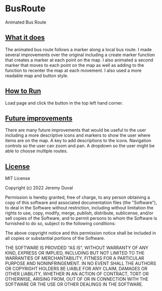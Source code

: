 # BusRoute
Animated Bus Route

## <ins>What it does

The animated bus route follows a marker along a local bus route.  I made several improvements over the original including a create marker function that creates a marker at each point on the map.  I also animated a second marker that moves to each point on the map as well as adding to the function to recenter the map at each movement.  I also used a more readable map and button style.

## <ins>How to Run

Load page and click the button in the top left hand corner.

## <ins>Future improvements

There are many future improvements that would be useful to the user including a more descriptive icons and markers to show the user where items are on the map.  A key to add descriptions to the icons.  Navigation controls so the user can zoom and pan.  A dropdown so the user might be able to choose multiple routes.

## <ins>License

MIT License

Copyright (c) 2022 Jeremy Duval

Permission is hereby granted, free of charge, to any person obtaining a copy
of this software and associated documentation files (the "Software"), to deal
in the Software without restriction, including without limitation the rights
to use, copy, modify, merge, publish, distribute, sublicense, and/or sell
copies of the Software, and to permit persons to whom the Software is
furnished to do so, subject to the following conditions:

The above copyright notice and this permission notice shall be included in all
copies or substantial portions of the Software.

THE SOFTWARE IS PROVIDED "AS IS", WITHOUT WARRANTY OF ANY KIND, EXPRESS OR
IMPLIED, INCLUDING BUT NOT LIMITED TO THE WARRANTIES OF MERCHANTABILITY,
FITNESS FOR A PARTICULAR PURPOSE AND NONINFRINGEMENT. IN NO EVENT SHALL THE
AUTHORS OR COPYRIGHT HOLDERS BE LIABLE FOR ANY CLAIM, DAMAGES OR OTHER
LIABILITY, WHETHER IN AN ACTION OF CONTRACT, TORT OR OTHERWISE, ARISING FROM,
OUT OF OR IN CONNECTION WITH THE SOFTWARE OR THE USE OR OTHER DEALINGS IN THE
SOFTWARE.
